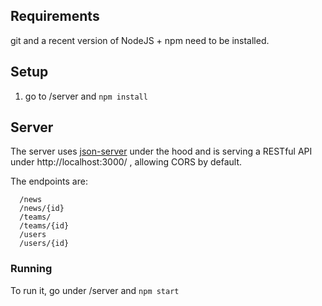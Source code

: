 ## Requirements
git and a recent version of NodeJS + npm need to be installed.

## Setup

1. go to /server and `npm install`

## Server
The server uses [json-server](https://github.com/typicode/json-server) under the hood and is serving a RESTful API under http://localhost:3000/ , allowing CORS by default. 

The endpoints are:

```
  /news
  /news/{id}
  /teams/
  /teams/{id}
  /users
  /users/{id}
```

### Running

To run it, go under /server and `npm start`



